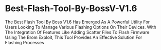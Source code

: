 # Best-Flash-Tool-By-BossV-V1.6
The Best Flash Tool By Boss V1.6 Has Emerged As A Powerful Utility For Users Looking To Manage Various Flashing Options On Their Devices. With The Integration Of Features Like Adding Scatter Files To Flash Firmware Using The Brom Exploit, This Tool Provides An Effective Solution For Flashing Processes
